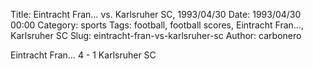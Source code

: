 Title: Eintracht Fran… vs. Karlsruher SC, 1993/04/30
Date: 1993/04/30 00:00
Category: sports
Tags: football, football scores, Eintracht Fran…, Karlsruher SC
Slug: eintracht-fran-vs-karlsruher-sc
Author: carbonero


Eintracht Fran… 4 - 1 Karlsruher SC
